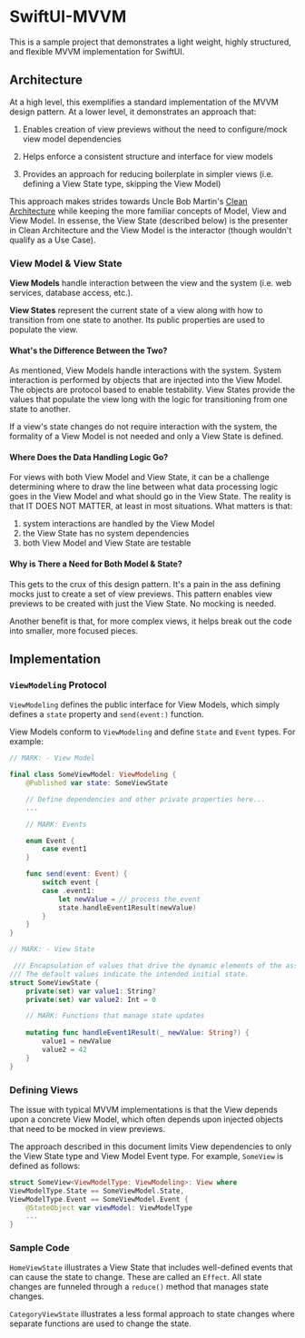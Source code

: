 # SwiftUI-MVVM
This is a sample project that demonstrates a light weight, highly structured, and flexible MVVM implementation for SwiftUI.

## Architecture
At a high level, this exemplifies a standard implementation of the MVVM design pattern. At a lower level, it demonstrates an approach that:

1. Enables creation of view previews without the need to configure/mock view model dependencies

2. Helps enforce a consistent structure and interface for view models

3. Provides an approach for reducing boilerplate in simpler views (i.e. defining a View State type, skipping the View Model)

This approach makes strides towards Uncle Bob Martin's [Clean Architecture](https://blog.cleancoder.com/uncle-bob/2012/08/13/the-clean-architecture.html) while keeping the more familiar concepts of Model, View and View Model. In essense, the View State (described below) is the presenter in Clean Architecture and the View Model is the interactor (though wouldn't qualify as a Use Case).

### View Model & View State
**View Models** handle interaction between the view and the system (i.e. web services, database access, etc.).

**View States** represent the current state of a view along with how to transition from one state to another. Its public properties are used to populate the view.

#### What's the Difference Between the Two?
As mentioned, View Models handle interactions with the system. System interaction is performed by objects that are injected into the View Model. The objects are protocol based to enable testability. View States provide the values that populate the view long with the logic for transitioning from one state to another.

If a view's state changes do not require interaction with the system, the formality of a View Model is not needed and only a View State is defined.

#### Where Does the Data Handling Logic Go?
For views with both View Model and View State, it can be a challenge determining where to draw the line between what data processing logic goes in the View Model and what should go in the View State. The reality is that IT DOES NOT MATTER, at least in most situations. What matters is that:

1. system interactions are handled by the View Model
2. the View State has no system dependencies
3. both View Model and View State are testable

#### Why is There a Need for Both Model & State?
This gets to the crux of this design pattern. It's a pain in the ass defining mocks just to create a set of view previews. This pattern enables view previews to be created with just the View State. No mocking is needed.

Another benefit is that, for more complex views, it helps break out the code into smaller, more focused pieces.

## Implementation
### `ViewModeling` Protocol
`ViewModeling` defines the public interface for View Models, which simply defines a `state` property and `send(event:)` function.

View Models conform to `ViewModeling` and define `State` and `Event` types. For example:

```swift
// MARK: - View Model

final class SomeViewModel: ViewModeling {
    @Published var state: SomeViewState

	// Define dependencies and other private properties here...
	...

    // MARK: Events

    enum Event {
        case event1
    }

    func send(event: Event) {
        switch event {
        case .event1:
			let newValue = // process the event
			state.handleEvent1Result(newValue)
        }
    }
}

// MARK: - View State

 /// Encapsulation of values that drive the dynamic elements of the associated view.
/// The default values indicate the intended initial state.
struct SomeViewState {
    private(set) var value1: String?
    private(set) var value2: Int = 0

	// MARK: Functions that manage state updates
	
    mutating func handleEvent1Result(_ newValue: String?) {
    	value1 = newValue
		value2 = 42
    }
}
```

### Defining Views
The issue with typical MVVM implementations is that the View depends upon a concrete View Model, which often depends upon injected objects that need to be mocked in view previews.

The approach described in this document limits View dependencies to only the View State type and View Model Event type. For example, `SomeView` is defined as follows:

```swift
struct SomeView<ViewModelType: ViewModeling>: View where
ViewModelType.State == SomeViewModel.State,
ViewModelType.Event == SomeViewModel.Event {
	@StateObject var viewModel: ViewModelType
	...
}
```

### Sample Code
`HomeViewState` illustrates a View State that includes well-defined events that can cause the state to change. These are called an `Effect`. All state changes are funneled through a `reduce()` method that manages state changes.

`CategoryViewState` illustrates a less formal approach to state changes where separate functions are used to change the state.
